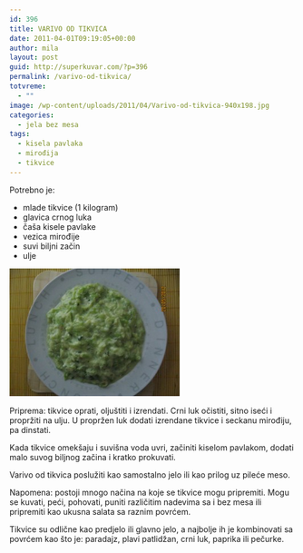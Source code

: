 ```yaml
---
id: 396
title: VARIVO OD TIKVICA
date: 2011-04-01T09:19:05+00:00
author: mila
layout: post
guid: http://superkuvar.com/?p=396
permalink: /varivo-od-tikvica/
totvreme:
  - ""
image: /wp-content/uploads/2011/04/Varivo-od-tikvica-940x198.jpg
categories:
  - jela bez mesa
tags:
  - kisela pavlaka
  - mirođija
  - tikvice
---
```

Potrebno je:

  * mlade tikvice (1 kilogram)
  * glavica crnog luka
  * čaša kisele pavlake
  * vezica mirođije
  * suvi biljni začin
  * ulje

<img class="alignnone size-medium wp-image-3249" title="Varivo od tikvica" src="/wp-content/uploads/2011/04/Varivo-od-tikvica-300x225.jpg" alt="" width="300" height="225" /> 

Priprema: tikvice oprati, oljuštiti i izrendati. Crni luk očistiti, sitno iseći i propržiti na ulju. U propržen luk dodati izrendane tikvice i seckanu mirođiju, pa dinstati.

Kada tikvice omekšaju i suvišna voda uvri, začiniti kiselom pavlakom, dodati malo suvog biljnog začina i kratko prokuvati.

Varivo od tikvica poslužiti kao samostalno jelo ili kao prilog uz pileće meso.

Napomena: postoji mnogo načina na koje se tikvice mogu pripremiti. Mogu se kuvati, peći, pohovati, puniti različitim nadevima sa i bez mesa ili pripremiti kao ukusna salata sa raznim povrćem.

Tikvice su odlične kao predjelo ili glavno jelo, a najbolje ih je kombinovati sa povrćem kao što je: paradajz, plavi patlidžan, crni luk, paprika ili pečurke.